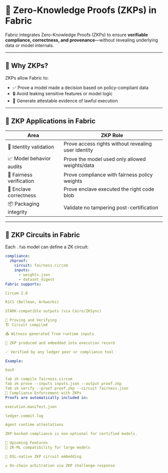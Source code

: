 # 🔏 Zero-Knowledge Proofs (ZKPs) in Fabric

Fabric integrates Zero-Knowledge Proofs (ZKPs) to ensure **verifiable compliance, correctness, and provenance**—without revealing underlying data or model internals.

---

## 🧠 Why ZKPs?

ZKPs allow Fabric to:

- ✅ Prove a model made a decision based on policy-compliant data
- 🔒 Avoid leaking sensitive features or model logic
- 🧾 Generate attestable evidence of lawful execution

---

## 🧮 ZKP Applications in Fabric

| Area                     | ZKP Role |
|--------------------------|----------|
| 👤 Identity validation    | Prove access rights without revealing user identity |
| 📈 Model behavior audits | Prove the model used only allowed weights/data |
| 🧠 Fairness verification  | Prove compliance with fairness policy weights |
| 🔐 Enclave correctness    | Prove enclave executed the right code blob |
| 📦 Packaging integrity    | Validate no tampering post-certification |

---

## 🔧 ZKP Circuits in Fabric

Each `.fab` model can define a ZK circuit:

```yaml
compliance:
  zkproof:
    circuit: fairness.circom
    inputs:
      - weights.json
      - dataset_digest
Fabric supports:

Circom 2.0

R1CS (Bellman, Arkworks)

STARK-compatible outputs (via Cairo/ZKSync)

🧪 Proving and Verifying
🏗 Circuit compiled

📤 Witness generated from runtime inputs

🔁 ZKP produced and embedded into execution record

✅ Verified by any ledger peer or compliance tool

Example:

bash

fab zk compile fairness.circom
fab zk prove --inputs inputs.json --output proof.zkp
fab zk verify --proof proof.zkp --circuit fairness.json
🧾 Compliance Enforcement with ZKPs
Proofs are automatically included in:

execution.manifest.json

ledger.commit.log

Agent runtime attestations

ZKP-backed compliance is non-optional for certified models.

🚀 Upcoming Features
🧬 ZK-ML compatibility for large models

📜 DSL-native ZKP circuit embedding

⚖️ On-chain arbitration via ZKP challenge-response
